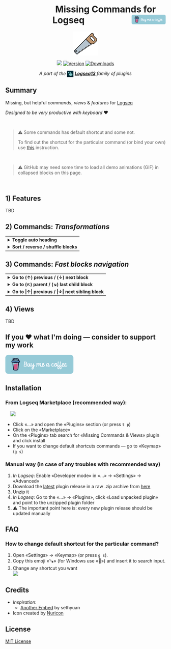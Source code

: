 <h1 align="center">
<span align="left" height="30">                  </span>
Missing Commands for Logseq
<a href="https://www.buymeacoffee.com/stdword">
  <img align="right" src="https://github.com/stdword/logseq13-missing-commands/blob/main/assets/coffee.png?raw=true" height="30px"/>
</a>
</h1>

<p align="center">
  <a href="https://github.com/stdword/logseq13-missing-commands#readme">
    <img align="center" width="15%" src="https://github.com/stdword/logseq13-missing-commands/blob/main/icon.png?raw=true"/>
  </a>
</p>


<div align="center">

[![](https://img.shields.io/badge/status-not_ready-ca966c)](https://github.com/stdword/logseq13-missing-commands/releases)
[![Version](https://img.shields.io/github/v/release/stdword/logseq13-missing-commands?color=b3c5d0)](https://github.com/stdword/logseq13-missing-commands/releases)
[![Downloads](https://img.shields.io/github/downloads/stdword/logseq13-missing-commands/total.svg?color=ca966c)](https://github.com/stdword/logseq13-missing-commands#from-logseq-marketplace-recommended-way)

</div>

<p align="center"><i>A part of the <a href="https://logseq.com"><img align="center" width="20px" src="https://github.com/stdword/logseq13-missing-commands/blob/main/assets/logseq.png?raw=true"/></a> <b><a href="https://github.com/search?q=owner%3Astdword+logseq13&type=repositories">Logseq13</a></b> family of plugins</i></p>



## Summary

Missing, but helpful _commands_, _views_ & _features_ for [Logseq](https://logseq.com)

_Designed to be very productive with keyboard_  ❤️



<p> </p>

> ⚠️ Some commands has default shortcut and some not.
> 
> To find out the shortcut for the particular command (or bind your own) use [this](https://github.com/stdword/logseq13-missing-commands/tree/main?tab=readme-ov-file#how-to-change-default-shortcut-for-the-particular-command) instruction.

<p> </p>

> ⚠️ GitHub may need some time to load all demo animations (GIF) in collapsed blocks on this page.

<p> </p>

## 1) Features
TBD

<!--
### TAB-trigger on Search
To fill the input with selected search item. Just press the <kbd>tab</kbd> key to speed up the input values.

<img width="600px" src="https://github.com/stdword/logseq13-missing-commands/assets/1984175/bf27f3a6-8464-4e1f-b967-e5e9efe46e21"/>

### Fast access to current page name on Search
Helpfull, when you need to access subpages of the current page. Just press the <kbd>←</kbd> arrow key <u>on empty search input</u>.

<img width="600px" src="https://github.com/stdword/logseq13-missing-commands/assets/1984175/3289dae9-6391-40ed-8198-7e957cd029eb"/>

### Go to block _start_ (_end_) with double-pressing the «Home» («End») key
Just like in Sublime Text editor. MacOS's <kbd>⌘ ←</kbd> / <kbd>⌘ →</kbd> and Windows's <kbd>fn ←</kbd> / <kbd>fn →</kbd> are also supported.

<img width="200px" src="https://github.com/stdword/logseq13-missing-commands/assets/1984175/4773523a-5900-4b48-b196-f6cb39799548"/>

-->


## 2) Commands: _Transformations_

<table>
<tr><td><details><summary><b>Toggle auto heading</b></summary>
  <p>Without accessing block context menu.</p>
  <p><img width="250px" src="https://github.com/stdword/logseq13-missing-commands/assets/1984175/0f63fb09-d873-45a4-aa50-f4f9c414d3be"/></p>
</details></td></tr>

<tr><td><details><summary><b>Sort / reverse / shuffle blocks</b></summary>
  <p><b>Note</b>: To sort in descending order use _sort_ and then _reverse_ commands.</p>
  <p><b>Note</b>: _Sort_ and _reverse_ commands available via block context menu. Shuffle command only via **Command Palette**</p>
  <p><img width="250px" src="https://github.com/stdword/logseq13-missing-commands/assets/1984175/5e5873d8-7ef7-431b-8f9b-f8a34d8a4809"/></p>
</details></td></tr>
</table>


## 3) Commands: _Fast blocks navigation_

<table>
<tr><td><details><summary><b>Go to (↑) previous / (↓) next block</b></summary>
  <p>Instantly goes to next / prev block. Even with multiline blocks.</p>
  <p><b>Note</b>: cursor position saves from block to block.</p>
  <p align="center">
    <b>before     &     after</b> <br>
    <img src="https://github.com/stdword/logseq13-missing-commands/assets/1984175/d9920377-dc70-423a-a4ac-dd7807221ac6" width=46.5% />
    <img src="https://github.com/stdword/logseq13-missing-commands/assets/1984175/5933e5f0-6b80-451b-a151-a5f806579356" width=45% />
  </p>
</details></td></tr>

<tr><td><details><summary><b>Go to (↖︎) parent / (↘︎) last child block</b></summary>
  <p>Navigating whole block tree throught diagonal — jumping between the parent and the last child block.</p>
  <p><img width="700px" src="https://github.com/stdword/logseq13-missing-commands/assets/1984175/e5ae84d3-ff58-4342-ba24-6a02c72ec5a8"/></p>
</details></td></tr>

<tr><td><details><summary><b>Go to |↑| previous / |↓| next sibling block</b></summary>
  <p>Junming between sibling blocks only.</p>
  <p><b>Note</b>: cursor position saves from block to block.</p>
  <p><b>Note</b>: we cannot leave current parent.</p>
  <p><img width="400px" src="https://github.com/stdword/logseq13-missing-commands/assets/1984175/dc06e983-0aee-4d3d-ae9d-27ebb263c1c5"/></p>
</details></td></tr>
</table>



## 4) Views
TBD



## If you ❤️ what I'm doing — consider to support my work
<p align="left">
  <a href="https://www.buymeacoffee.com/stdword" target="_blank">
    <img src="https://github.com/stdword/logseq13-missing-commands/blob/main/assets/coffee.png?raw=true" alt="Buy Me A Coffee" height="60px" />
  </a>
</p>



## Installation
### From Logseq Marketplace (recommended way):
<span>    </span><img width="403px" src="https://github.com/stdword/logseq13-missing-commands/assets/1984175/3b03345f-0bb8-40ee-8927-3b1efc314b50" />

- Click «...» and open the «Plugins» section (or press `t p`)
- Click on the «Marketplace»
- On the «Plugins» tab search for «Missing Commands & Views» plugin and click install
- If you want to change default shortcuts commands — go to «Keymap» (`g s`)

### Manual way (in case of any troubles with recommended way)
1. *In Logseq*: Enable «Developer mode» in «...» → «Settings» → «Advanced»
2. Download the <u>latest</u> plugin release in a raw .zip archive from [here](https://github.com/stdword/logseq13-missing-commands/releases)
4. Unzip it
5. *In Logseq*: Go to the «...» → «Plugins», click «Load unpacked plugin» and point to the unzipped plugin folder
6. ⚠️ The important point here is: every new plugin release should be updated manually



## FAQ
### How to change default shortcut for the particular command?
1. Open «Settings» → «Keymap» (or press `g s`).
2. Copy this emoji «🪚» (for Windows use «🔪») and insert it to search input.
3. Change any shortcut you want <br/><img width="700px" src="https://github.com/stdword/logseq13-missing-commands/assets/1984175/b08bd56b-cac3-4531-8b1b-5444852cb602"/>



## Credits
- *Inspiration*:
  - [Another Embed](https://github.com/sethyuan/logseq-plugin-another-embed) by sethyuan
- Icon created by <a href="https://www.flaticon.com/free-icon/hand-saw_10476972" title="Flaticon">Nuricon</a>


## License
[MIT License](https://github.com/stdword/logseq13-missing-commands/blob/main/LICENSE)
